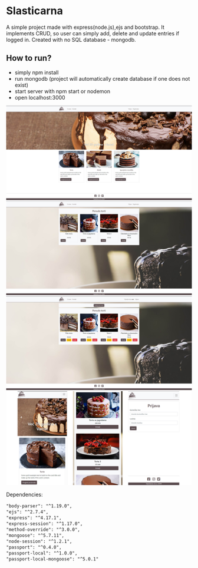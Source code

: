 
# Slasticarna 

A simple project made with express(node.js),ejs and bootstrap. It implements CRUD, so user can simply add, delete and update entries if logged in. Created with no SQL database - mongodb.

## How to run?

* simply npm install
* run mongodb (project will automatically create database if one does not exist)
* start server with npm start or nodemon
* open localhost:3000

![Slika 1](projekt_slike/slasticarna1.jpg)
![Slika 2](projekt_slike/slasticarna2.jpg)
![Slika 3](projekt_slike/slasticarna3.jpg)
![Slika 4](projekt_slike/slasticarna4.jpg)

Dependencies: 

    "body-parser": "^1.19.0",
    "ejs": "^2.7.4",
    "express": "^4.17.1",
    "express-session": "^1.17.0",
    "method-override": "^3.0.0",
    "mongoose": "^5.7.11",
    "node-session": "^1.2.1",
    "passport": "^0.4.0",
    "passport-local": "^1.0.0",
    "passport-local-mongoose": "^5.0.1"
